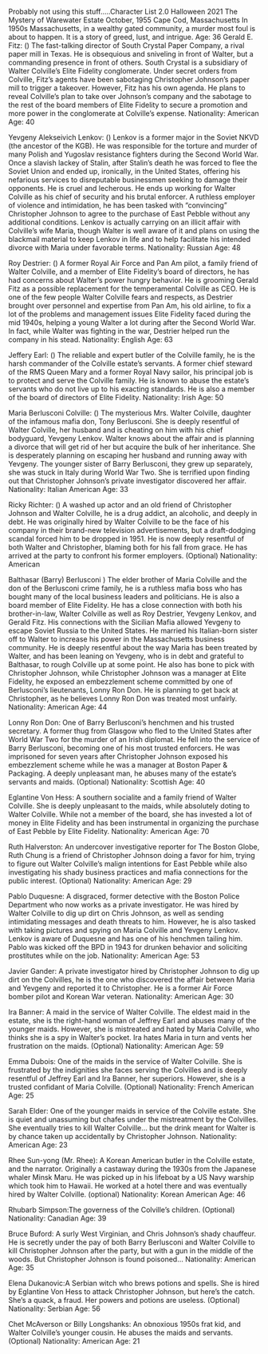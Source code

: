 Probably not using this stuff.....Character List 2.0
Halloween 2021
The Mystery of Warewater Estate
October, 1955
Cape Cod, Massachusetts
In 1950s Massachusetts, in a wealthy gated community, a murder most foul is about to happen.
It is a story of greed, lust, and intrigue.
Age: 36
Gerald E. Fitz: () The fast-talking director of South Crystal Paper Company, a rival paper mill in Texas. He is obsequious and sniveling in front of Walter, but a commanding presence in front of others. South Crystal is a subsidiary of Walter Colville’s Elite Fidelity conglomerate. Under secret orders from Colville, Fitz’s agents have been sabotaging Christopher Johnson’s paper mill to trigger a takeover. However, Fitz has his own agenda. He plans to reveal Colville’s plan to take over Johnson’s company and the sabotage to the rest of the board members of Elite Fidelity to secure a promotion and more power in the conglomerate at Colville’s expense.
Nationality: American
Age: 40

Yevgeny Alekseivich Lenkov: () Lenkov is a former major in the Soviet NKVD (the ancestor of the KGB). He was responsible for the torture and murder of many Polish and Yugoslav resistance fighters during the Second World War. Once a slavish lackey of Stalin, after Stalin’s death he was forced to flee the Soviet Union and ended up, ironically, in the United States, offering his nefarious services to disreputable businessmen seeking to damage their opponents. He is cruel and lecherous. He ends up working for Walter Colville as his chief of security and his brutal enforcer. A ruthless employer of violence and intimidation, he has been tasked with “convincing” Christopher Johnson to agree to the purchase of East Pebble without any additional conditions. Lenkov is actually carrying on an illicit affair with Colville’s wife Maria, though Walter is well aware of it and plans on using the blackmail material to keep Lenkov in life and to help facilitate his intended divorce with Maria under favorable terms.
Nationality: Russian
Age: 48

Roy Destrier: () A former Royal Air Force and Pan Am pilot, a family friend of Walter Colville, and a member of Elite Fidelity’s board of directors, he has had concerns about Walter’s power hungry behavior. He is grooming Gerald Fitz as a possible replacement for the temperamental Colville as CEO. He is one of the few people Walter Colville fears and respects, as Destrier brought over personnel and expertise from Pan Am, his old airline, to fix a lot of the problems and management issues Elite Fidelity faced during the mid 1940s, helping a young Walter a lot during after the Second World War. In fact, while Walter was fighting in the war, Destrier helped run the company in his stead.
Nationality: English
Age: 63

Jeffery Earl: () The reliable and expert butler of the Colville family, he is the harsh commander of the Colville estate’s servants. A former chief steward of the RMS Queen Mary and a former Royal Navy sailor, his principal job is to protect and serve the Colville family. He is known to abuse the estate’s servants who do not live up to his exacting standards. He is also a member of the board of directors of Elite Fidelity.
Nationality: Irish
Age: 50

Maria Berlusconi Colville: () The mysterious Mrs. Walter Colville, daughter of the infamous mafia don, Tony Berlusconi. She is deeply resentful of Walter Colville, her husband and is cheating on him with his chief bodyguard, Yevgeny Lenkov. Walter knows about the affair and is planning a divorce that will get rid of her but acquire the bulk of her inheritance. She is desperately planning on escaping her husband and running away with Yevgeny. The younger sister of Barry Berlusconi, they grew up separately, she was stuck in Italy during World War Two. She is terrified upon finding out that Christopher Johnson’s private investigator discovered her affair. 
Nationality: Italian American
Age: 33

Ricky Richter: () A washed up actor and an old friend of Christopher Johnson and Walter Colville, he is a drug addict, an alcoholic, and deeply in debt. He was originally hired by Walter Colville to be the face of his company in their brand-new television advertisements, but a draft-dodging scandal forced him to be dropped in 1951. He is now deeply resentful of both Walter and Christopher, blaming both for his fall from grace. He has arrived at the party to confront his former employers. (Optional)
Nationality: American

Balthasar (Barry) Berlusconi ) The elder brother of Maria Colville and the don of the Berlusconi crime family, he is a ruthless mafia boss who has bought many of the local business leaders and politicians. He is also a board member of Elite Fidelity. He has a close connection with both his brother-in-law, Walter Colville as well as Roy Destrier, Yevgeny Lenkov, and Gerald Fitz. His connections with the Sicilian Mafia allowed Yevgeny to escape Soviet Russia to the United States. He married his Italian-born sister off to Walter to increase his power in the Massachusetts business community. He is deeply resentful about the way Maria has been treated by Walter, and has been leaning on Yevgeny, who is in debt and grateful to Balthasar, to rough Colville up at some point. He also has bone to pick with Christopher Johnson, while Christopher Johnson was a manager at Elite Fidelity, he exposed an embezzlement scheme committed by one of Berlusconi’s lieutenants, Lonny Ron Don. He is planning to get back at Christopher, as he believes Lonny Ron Don was treated most unfairly. 
Nationality: American
Age: 44

Lonny Ron Don: One of Barry Berlusconi’s henchmen and his trusted secretary. A former thug from Glasgow who fled to the United States after World War Two for the murder of an Irish diplomat. He fell into the service of Barry Berlusconi, becoming one of his most trusted enforcers. He was imprisoned for seven years after Christopher Johnson exposed his embezzlement scheme while he was a manager at Boston Paper & Packaging. A deeply unpleasant man, he abuses many of the estate’s servants and maids. (Optional)
Nationality: Scottish
Age: 40

Eglantine Von Hess: A southern socialite and a family friend of Walter Colville. She is deeply unpleasant to the maids, while absolutely doting to Walter Colville. While not a member of the board, she has invested a lot of money in Elite Fidelity and has been instrumental in organizing the purchase of East Pebble by Elite Fidelity. 
Nationality: American
Age: 70

Ruth Halverston: An undercover investigative reporter for The Boston Globe, Ruth Chung is a friend of Christopher Johnson doing a favor for him, trying to figure out Walter Colville’s malign intentions for East Pebble while also investigating his shady business practices and mafia connections for the public interest. (Optional)
Nationality: American
Age: 29

Pablo Duquesne: A disgraced, former detective with the Boston Police Department who now works as a private investigator. He was hired by Walter Colville to dig up dirt on Chris Johnson, as well as sending intimidating messages and death threats to him. However, he is also tasked with taking pictures and spying on Maria Colville and Yevgeny Lenkov. Lenkov is aware of Duquesne and has one of his henchmen tailing him. Pablo was kicked off the BPD in 1943 for drunken behavior and soliciting prostitutes while on the job. 
Nationality: American
Age: 53

Javier Gander: A private investigator hired by Christopher Johnson to dig up dirt on the Colvilles, he is the one who discovered the affair between Maria and Yevgeny and reported it to Christopher. He is a former Air Force bomber pilot and Korean War veteran. 
Nationality: American
Age: 30

Ira Banner: A maid in the service of Walter Colville. The eldest maid in the estate, she is the right-hand woman of Jeffrey Earl and abuses many of the younger maids. However, she is mistreated and hated by Maria Colville, who thinks she is a spy in Walter’s pocket. Ira hates Maria in turn and vents her frustration on the maids. (Optional)
Nationality: American
Age: 59

Emma Dubois: One of the maids in the service of Walter Colville. She is frustrated by the indignities she faces serving the Colvilles and is deeply resentful of Jeffrey Earl and Ira Banner, her superiors. However, she is a trusted confidant of Maria Colville. (Optional)
Nationality: French American
Age: 25

Sarah Elder: One of the younger maids in service of the Colville estate. She is quiet and unassuming but chafes under the mistreatment by the Colvilles. She eventually tries to kill Walter Colville… but the drink meant for Walter is by chance taken up accidentally by Christopher Johnson. 
Nationality: American
Age: 23

Rhee Sun-yong (Mr. Rhee): A Korean American butler in the Colville estate, and the narrator. Originally a castaway during the 1930s from the Japanese whaler Minsk Maru. He was picked up in his lifeboat by a US Navy warship which took him to Hawaii. He worked at a hotel there and was eventually hired by Walter Colville. (optional)
Nationality: Korean American
Age: 46

Rhubarb Simpson:The governess of the Colville’s children. (Optional)
Nationality: Canadian
Age: 39

Bruce Buford:  A surly West Virginian, and Chris Johnson’s shady chauffeur. He is secretly under the pay of both Barry Berlusconi and Walter Colville to kill Christopher Johnson after the party, but with a gun in the middle of the woods. But Christopher Johnson is found poisoned…
Nationality: American
Age: 35

Elena Dukanovic:A Serbian witch who brews potions and spells. She is hired by Eglantine Von Hess to attack Christopher Johnson, but here’s the catch. She’s a quack, a fraud. Her powers and potions are useless. (Optional)
Nationality: Serbian
Age: 56

Chet McAverson or Billy Longshanks: An obnoxious 1950s frat kid, and Walter Colville’s younger cousin. He abuses the maids and servants. (Optional)
Nationality: American
Age: 21